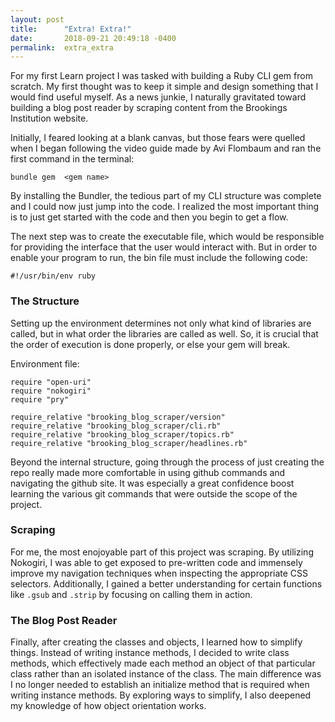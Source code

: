 ```yaml
---
layout: post
title:      "Extra! Extra!"
date:       2018-09-21 20:49:18 -0400
permalink:  extra_extra
---
```



For my first Learn project I was tasked with building a Ruby CLI gem from scratch. My first thought was to keep it simple and design something that I would find useful myself. As a news junkie, I naturally gravitated toward building a blog post reader by scraping content from the Brookings Institution website. 

Initially, I feared looking at a blank canvas, but those fears were quelled when I began following the video guide made by Avi Flombaum and ran the first command in the terminal: 

```
bundle gem  <gem name>
```

By installing the Bundler, the tedious part of my CLI structure was complete and I could now just jump into the code. I realized the most important thing is to just get started with the code and then you begin to get a flow.

The next step was to create the executable file, which would be responsible for providing the interface that the user would interact with. But in order to enable your program to run, the bin file must include the following code:

```
#!/usr/bin/env ruby
```

### The Structure

Setting up the environment determines not only what kind of libraries are called, but in what order the libraries are called as well. So, it is crucial that the order of execution is done properly, or else your gem will break.

Environment file:

```
require "open-uri"
require "nokogiri"
require "pry"

require_relative "brooking_blog_scraper/version"
require_relative "brooking_blog_scraper/cli.rb"
require_relative "brooking_blog_scraper/topics.rb"
require_relative "brooking_blog_scraper/headlines.rb"
```

Beyond the internal structure, going through the process of just creating the repo really made more comfortable in using github commands and navigating the github site. It was especially a great confidence boost learning the various git commands that were outside the scope of the project.

### Scraping

For me, the most enojoyable part of this project was scraping. By utilizing Nokogiri, I was able to get exposed to pre-written code and immensely improve my navigation techniques when inspecting the appropriate CSS selectors. Additionally, I gained a better understanding for certain functions like `.gsub` and `.strip` by focusing on calling them in action.

### The Blog Post Reader

Finally, after creating the classes and objects, I learned how to simplify things. Instead of writing instance methods, I decided to write class methods, which effectively made each method an object of that particular class rather than an isolated instance of the class. The main difference was I no longer needed to establish an initialize method that is required when writing instance methods. By exploring ways to simplify, I also deepened my knowledge of how object orientation works.
